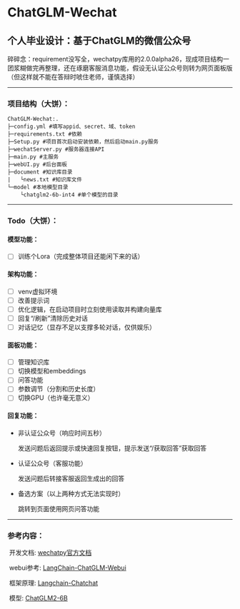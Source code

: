 # ChatGLM-Wechat
## 个人毕业设计：基于ChatGLM的微信公众号

​	碎碎念：requirement没写全，wechatpy库用的2.0.0alpha26，现成项目结构一团浆糊做完再整理，还在琢磨客服消息功能，假设无认证公众号则转为网页面板版（但这样就不能在答辩时唬住老师，谨慎选择）

------

### **项目结构（大饼）：**

```
ChatGLM-Wechat:.
├─config.yml #填写appid、secret、域、token
├─requirements.txt #依赖
├─Setup.py #项目首次启动安装依赖，然后启动main.py服务
├─wechatServer.py #服务器连接API
├─main.py #主服务
├─webUI.py #后台面板
├─document #知识库目录
|   └news.txt #知识库文件
└─model #本地模型目录
    └chatglm2-6b-int4 #单个模型的目录
```

------

### **Todo（大饼）：**

#### 模型功能：

- [ ] 训练个Lora（完成整体项目还能闲下来的话）

#### 架构功能：

- [ ] venv虚拟环境
- [ ] 改善提示词
- [ ] 优化逻辑，在启动项目时立刻使用读取并构建向量库
- [ ] 回复“/刷新”清除历史对话
- [ ] 对话记忆（显存不足以支撑多轮对话，仅供娱乐）

#### 面板功能：

- [ ] 管理知识库
- [ ] 切换模型和embeddings
- [ ] 问答功能
- [ ] 参数调节（分割和历史长度）
- [ ] 切换GPU（也许毫无意义）

#### 回复功能：

- 非认证公众号（响应时间五秒）

  发送问题后返回提示或快速回复按钮，提示发送“/获取回答”获取回答

- 认证公众号（客服功能）

  发送问题后转接客服返回生成出的回答

- 备选方案（以上两种方式无法实现时）

  跳转到页面使用网页问答功能

------



### **参考内容：**

​	开发文档: [wechatpy官方文档](https://wechatpy.readthedocs.io/zh_CN/master/)

​	webui参考: [LangChain-ChatGLM-Webui](https://github.com/thomas-yanxin/LangChain-ChatGLM-Webui)

​	框架原理: [Langchain-Chatchat](https://github.com/chatchat-space/Langchain-Chatchat)

​	模型: [ChatGLM2-6B](https://github.com/THUDM/ChatGLM2-6B)
